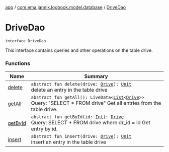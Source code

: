 [app](../../index.md) / [com.ema.jannik.logbook.model.database](../index.md) / [DriveDao](./index.md)

# DriveDao

`interface DriveDao`

This interface contains queries and other operations on the table drive.

### Functions

| Name | Summary |
|---|---|
| [delete](delete.md) | `abstract fun delete(drive: `[`Drive`](../-drive/index.md)`): `[`Unit`](https://kotlinlang.org/api/latest/jvm/stdlib/kotlin/-unit/index.html)<br>delete an entry in the table drive |
| [getAll](get-all.md) | `abstract fun getAll(): LiveData<`[`List`](https://kotlinlang.org/api/latest/jvm/stdlib/kotlin.collections/-list/index.html)`<`[`Drive`](../-drive/index.md)`>>`<br>Query: "SELECT * FROM drive" Get all entries from the table drive. |
| [getById](get-by-id.md) | `abstract fun getById(id: `[`Int`](https://kotlinlang.org/api/latest/jvm/stdlib/kotlin/-int/index.html)`): `[`Drive`](../-drive/index.md)<br>Query: SELECT * FROM drive where dr_id = id Get entry by id. |
| [insert](insert.md) | `abstract fun insert(drive: `[`Drive`](../-drive/index.md)`): `[`Unit`](https://kotlinlang.org/api/latest/jvm/stdlib/kotlin/-unit/index.html)<br>insert an entry in the table drive |
